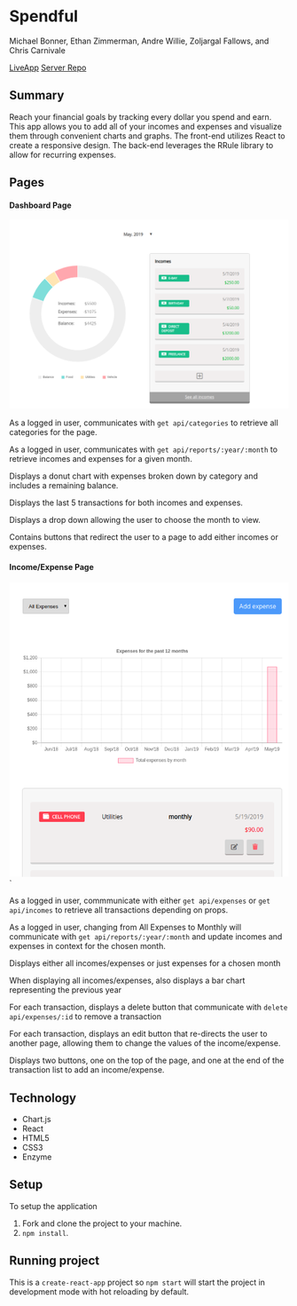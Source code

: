# Spendful

Michael Bonner, Ethan Zimmerman, Andre Willie, Zoljargal Fallows, and Chris Carnivale

[LiveApp](http://spendful.now.sh)
[Server Repo](https://github.com/thinkful-ei-armadillo/spendful-server)

## Summary

Reach your financial goals by tracking every dollar you spend and earn.  This app allows you to 
add all of your incomes and expenses and visualize them through convenient charts and graphs.  The
front-end utilizes React to create a responsive design.  The back-end leverages the RRule library to allow
for recurring expenses.

## Pages

#### Dashboard Page

![Dashboard Page](./src/images/DashboardPage1.png)

As a logged in user, communicates with `get api/categories` to retrieve all categories for the page.

As a logged in user, communicates with `get api/reports/:year/:month` to retrieve incomes and expenses for a given month.

Displays a donut chart with expenses broken down by category and includes a remaining balance.

Displays the last 5 transactions for both incomes and expenses.

Displays a drop down allowing the user to choose the month to view.

Contains buttons that redirect the user to a page to add either incomes or expenses.


#### Income/Expense Page

![Income/Expense Page](./src/images/ExpensePage1.png)`

As a logged in user, commmunicate with either `get api/expenses` or `get api/incomes` to retrieve all transactions depending on props.


As a logged in user, changing from All Expenses to Monthly will communicate with `get api/reports/:year/:month` and update incomes and expenses in context for the chosen month.

Displays either all incomes/expenses or just expenses for a chosen month

When displaying all incomes/expenses, also displays a bar chart representing the previous year

For each transaction, displays a delete button that communicate with `delete api/expenses/:id` to remove a transaction

For each transaction, displays an edit button that re-directs the user to another page, allowing them to change the values of the income/expense.

Displays two buttons, one on the top of the page, and one at the end of the transaction list to add an income/expense.

## Technology
- Chart.js
- React
- HTML5
- CSS3
- Enzyme

## Setup

To setup the application

1. Fork and clone the project to your machine.
2. `npm install`.

## Running project

This is a `create-react-app` project so `npm start` will start the project in development mode with hot reloading by default.
